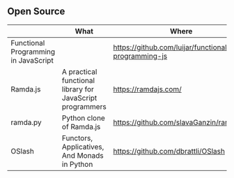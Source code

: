 
## Open Source

||What|Where
-|----|-----
Functional Programming in JavaScript | | https://github.com/luijar/functional-programming-js
Ramda.js| A practical functional library for JavaScript programmers | https://ramdajs.com/
ramda.py | Python clone of Ramda.js | https://github.com/slavaGanzin/ramda.py
OSlash  | Functors, Applicatives, And Monads in Python | https://github.com/dbrattli/OSlash